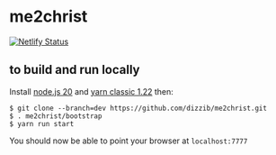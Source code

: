 # me2christ

[![Netlify Status](https://api.netlify.com/api/v1/badges/3c8bc31c-b852-4a98-a3a6-513855a191d9/deploy-status)](https://app.netlify.com/sites/tree-of-life-238738/deploys)

## to build and run locally

Install [node.js 20][nodejs] and [yarn classic 1.22][yarn] then:

    $ git clone --branch=dev https://github.com/dizzib/me2christ.git
    $ . me2christ/bootstrap
    $ yarn run start

You should now be able to point your browser at `localhost:7777`

[nodejs]: https://nodejs.org
[yarn]: https://classic.yarnpkg.com
